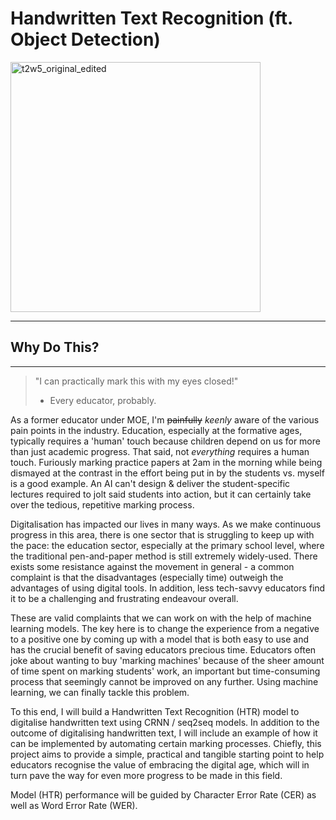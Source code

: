 # Handwritten Text Recognition (ft. Object Detection)

<img src="https://github.com/chz23/HTR/assets/116154404/a7051ae3-4215-4a2a-b58b-ea012bc53424" alt="t2w5_original_edited" height="400">

---
## Why Do This?
---

> "I can practically mark this with my eyes closed!"
> - Every educator, probably.

As a former educator under MOE, I'm ~~painfully~~ _keenly_ aware of the various pain points in the industry. Education, especially at the formative ages, typically requires a 'human' touch because children depend on us for more than just academic progress. That said, not _everything_ requires a human touch. Furiously marking practice papers at 2am in the morning while being dismayed at the contrast in the effort being put in by the students vs. myself is a good example. An AI can't design & deliver the student-specific lectures required to jolt said students into action, but it can certainly take over the tedious, repetitive marking process. 

Digitalisation has impacted our lives in many ways. As we make continuous progress in this area, there is one sector that is struggling to keep up with the pace: the education sector, especially at the primary school level, where the traditional pen-and-paper method is still extremely widely-used. There exists some resistance against the movement in general - a common complaint is that the disadvantages (especially time) outweigh the advantages of using digital tools. In addition, less tech-savvy educators find it to be a challenging and frustrating endeavour overall.

These are valid complaints that we can work on with the help of machine learning models. The key here is to change the experience from a negative to a positive one by coming up with a model that is both easy to use and has the crucial benefit of saving educators precious time. Educators often joke about wanting to buy 'marking machines' because of the sheer amount of time spent on marking students' work, an important but time-consuming process that seemingly cannot be improved on any further. Using machine learning, we can finally tackle this problem.

To this end, I will build a Handwritten Text Recognition (HTR) model to digitalise handwritten text using CRNN / seq2seq models. In addition to the outcome of digitalising handwritten text, I will include an example of how it can be implemented by automating certain marking processes. Chiefly, this project aims to provide a simple, practical and tangible starting point to help educators recognise the value of embracing the digital age, which will in turn pave the way for even more progress to be made in this field. 

Model (HTR) performance will be guided by Character Error Rate (CER) as well as Word Error Rate (WER).
